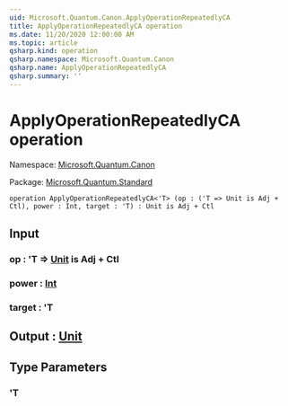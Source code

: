 ```yaml
---
uid: Microsoft.Quantum.Canon.ApplyOperationRepeatedlyCA
title: ApplyOperationRepeatedlyCA operation
ms.date: 11/20/2020 12:00:00 AM
ms.topic: article
qsharp.kind: operation
qsharp.namespace: Microsoft.Quantum.Canon
qsharp.name: ApplyOperationRepeatedlyCA
qsharp.summary: ''
---
```


# ApplyOperationRepeatedlyCA operation

Namespace: [Microsoft.Quantum.Canon](xref:Microsoft.Quantum.Canon)

Package: [Microsoft.Quantum.Standard](https://nuget.org/packages/Microsoft.Quantum.Standard)




```qsharp
operation ApplyOperationRepeatedlyCA<'T> (op : ('T => Unit is Adj + Ctl), power : Int, target : 'T) : Unit is Adj + Ctl
```


## Input

### op : 'T => [Unit](xref:microsoft.quantum.lang-ref.unit)  is Adj + Ctl




### power : [Int](xref:microsoft.quantum.lang-ref.int)




### target : 'T





## Output : [Unit](xref:microsoft.quantum.lang-ref.unit)



## Type Parameters

### 'T

